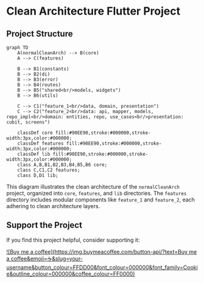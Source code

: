 # Clean Architecture Flutter Project

## Project Structure

```mermaid
graph TD
    A(normalCleanArch) --> B(core)
    A --> C(features)

    B --> B1(constants)
    B --> B2(di)
    B --> B3(error)
    B --> B4(routes)
    B --> B5("shared<br/>models, widgets")
    B --> B6(utils)

    C --> C1("feature_1<br/>data, domain, presentation")
    C --> C2("feature_2<br/>data: api, mapper, models, repo_impl<br/>domain: entities, repo, use_cases<br/>presentation: cubit, screens")

    classDef core fill:#90EE90,stroke:#000000,stroke-width:3px,color:#000000;
    classDef features fill:#90EE90,stroke:#000000,stroke-width:3px,color:#000000;
    classDef lib fill:#90EE90,stroke:#000000,stroke-width:3px,color:#000000;
    class A,B,B1,B2,B3,B4,B5,B6 core;
    class C,C1,C2 features;
    class D,D1 lib;
```

This diagram illustrates the clean architecture of the `normalCleanArch` project, organized into `core`, `features`, and `lib` directories. The `features` directory includes modular components like `feature_1` and `feature_2`, each adhering to clean architecture layers.

## Support the Project

If you find this project helpful, consider supporting it:

[![Buy me a coffee](https://img.buymeacoffee.com/button-api/?text=Buy me a coffee&emoji=☕&slug=your-username&button_colour=FFDD00&font_colour=000000&font_family=Cookie&outline_colour=000000&coffee_colour=FF0000)](https://buymeacoffee.com/your-username)